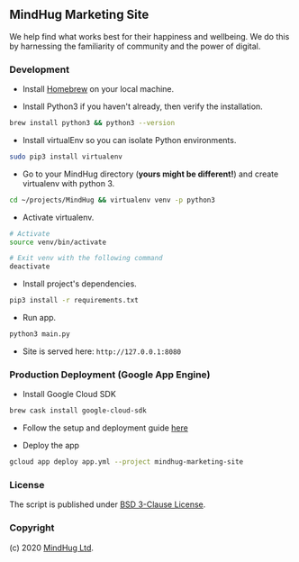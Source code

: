 ## MindHug Marketing Site
We help find what works best for their happiness and wellbeing. We do this by harnessing the familiarity of community and the power of digital.

### Development

- Install [Homebrew](https://brew.sh/) on your local machine.

- Install Python3 if you haven't already, then verify the installation.
```bash
brew install python3 && python3 --version
```

- Install virtualEnv so you can isolate Python environments.
```bash
sudo pip3 install virtualenv
```

- Go to your MindHug directory (**yours might be different!**) and create virtualenv with python 3.
```bash
cd ~/projects/MindHug && virtualenv venv -p python3
```

- Activate virtualenv.
```bash
# Activate
source venv/bin/activate

# Exit venv with the following command
deactivate
```

- Install project's dependencies.
```bash
pip3 install -r requirements.txt
```

- Run app.
```bash
python3 main.py
```

- Site is served here: `http://127.0.0.1:8080`


### Production Deployment (Google App Engine)

- Install Google Cloud SDK
```bash
brew cask install google-cloud-sdk
```

- Follow the setup and deployment guide [here](https://cloud.google.com/sdk/docs/quickstart-macos)

- Deploy the app
```bash
gcloud app deploy app.yml --project mindhug-marketing-site
```

### License

The script is published under [BSD 3-Clause License](license.txt).

### Copyright

(c) 2020 [MindHug Ltd](https://www.mindhug.io).
